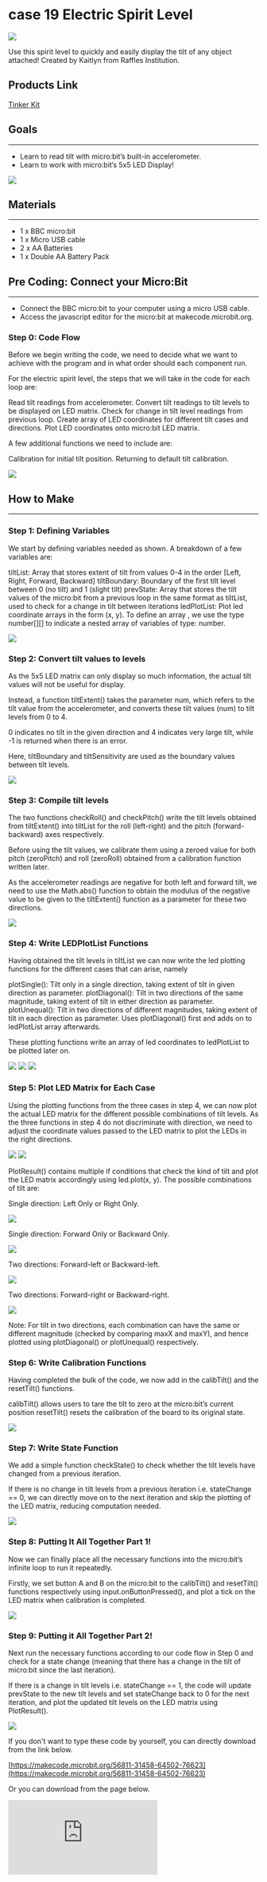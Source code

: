 ﻿# case 19 Electric Spirit Level

![](https://wiki-media-ef.oss-cn-hongkong.aliyuncs.com//images/x8QD9mQ.jpg)

Use this spirit level to quickly and easily display the tilt of any object attached!
Created by Kaitlyn from Raffles Institution.

## Products Link

[Tinker Kit](https://www.elecfreaks.com/micro-bit-tinker-kit.html)

## Goals
---

- Learn to read tilt with micro:bit’s built-in accelerometer.
- Learn to work with micro:bit’s 5x5 LED Display!

![](https://wiki-media-ef.oss-cn-hongkong.aliyuncs.com//images/b0zxOOu.png)


## Materials
---

- 1 x BBC micro:bit
- 1 x Micro USB cable
- 2 x AA Batteries
- 1 x Double AA Battery Pack


## Pre Coding: Connect your Micro:Bit
---

- Connect the BBC micro:bit to your computer using a micro USB cable.
- Access the javascript editor for the micro:bit at makecode.microbit.org.


### Step 0: Code Flow

Before we begin writing the code, we need to decide what we want to achieve with the program and in what order should each component run.

For the electric spirit level, the steps that we will take in the code for each loop are:

Read tilt readings from accelerometer.
Convert tilt readings to tilt levels to be displayed on LED matrix.
Check for change in tilt level readings from previous loop.
Create array of LED coordinates for different tilt cases and directions.
Plot LED coordinates onto micro:bit LED matrix.

A few additional functions we need to include are:

Calibration for initial tilt position.
Returning to default tilt calibration.

![](https://wiki-media-ef.oss-cn-hongkong.aliyuncs.com//images/cPWw6yl.png)


## How to Make
---

### Step 1: Defining Variables

We start by defining variables needed as shown. A breakdown of a few  variables are:

tiltList: Array that stores extent of tilt from values 0-4 in the order [Left, Right, Forward, Backward]
tiltBoundary: Boundary of the first tilt level between 0 (no tilt) and 1 (slight tilt)
prevState: Array that stores the tilt values of the micro:bit from a previous loop in the same format as tiltList, used to check for a change in tilt between iterations
ledPlotList: Plot led coordinate arrays in the form (x, y). To define an array , we use the type number[][] to indicate a nested array of variables of type: number.

![](https://wiki-media-ef.oss-cn-hongkong.aliyuncs.com//images/dxySnVH.png)

### Step 2: Convert tilt values to levels

As the 5x5 LED matrix can only display so much information, the actual tilt values will not be useful for display.

Instead, a function tiltExtent() takes the parameter num, which refers to the tilt value from the accelerometer, and converts these tilt values (num) to tilt levels from 0 to 4.

0 indicates no tilt in the given direction and 4 indicates very large tilt, while  -1 is returned when there is an error.

Here, tiltBoundary and tiltSensitivity are used as the boundary values between tilt levels.

![](https://wiki-media-ef.oss-cn-hongkong.aliyuncs.com//images/qlNuqXy.png)

### Step 3: Compile tilt levels

The two functions checkRoll() and checkPitch() write the tilt levels obtained from tiltExtent() into tiltList for the roll (left-right) and the pitch (forward-backward) axes respectively.

Before using the tilt values, we calibrate them using a zeroed value for both pitch (zeroPitch) and roll (zeroRoll) obtained from a calibration function written later.

As the accelerometer readings are negative for both left and forward tilt, we need to use the Math.abs() function to obtain the modulus of the negative value to be given to the tiltExtent() function as a parameter for these two directions.

![](https://wiki-media-ef.oss-cn-hongkong.aliyuncs.com//images/DdzPN5C.png)

### Step 4: Write LEDPlotList Functions

Having obtained the tilt levels in tiltList we can now write the led plotting functions for the different cases that can arise, namely

plotSingle(): Tilt only in a single direction, taking extent of tilt in given direction as parameter.
plotDiagonal(): Tilt in two directions of the same magnitude, taking extent of tilt in either direction as parameter.
plotUnequal(): Tilt in two directions of different magnitudes, taking extent of tilt in each direction as parameter. Uses plotDiagonal() first and adds on to ledPlotList array afterwards.

These plotting functions write an array of led coordinates to ledPlotList to be plotted later on.

![](https://wiki-media-ef.oss-cn-hongkong.aliyuncs.com//images/v49F5bk.png)
![](https://wiki-media-ef.oss-cn-hongkong.aliyuncs.com//images/3ueJy2X.png)
![](https://wiki-media-ef.oss-cn-hongkong.aliyuncs.com//images/hRWdNtS.png)

### Step 5: Plot LED Matrix for Each Case

Using the plotting functions from the three cases in step 4, we can now plot the actual LED matrix for the different possible combinations of tilt levels. As the three functions in step 4 do not discriminate with direction, we need to adjust the coordinate values passed to the LED matrix to plot the LEDs in the right directions.

![](https://wiki-media-ef.oss-cn-hongkong.aliyuncs.com//images/3pCbbkX.png)
![](https://wiki-media-ef.oss-cn-hongkong.aliyuncs.com//images/KkGJgEP.png)

PlotResult() contains multiple if conditions that check the kind of tilt and plot the LED matrix accordingly using led.plot(x, y). The possible combinations of tilt are:

Single direction: Left Only or Right Only.

![](https://wiki-media-ef.oss-cn-hongkong.aliyuncs.com//images/gGINyUC.png)

Single direction: Forward Only or Backward Only.

![](https://wiki-media-ef.oss-cn-hongkong.aliyuncs.com//images/8ifs068.png)

Two directions: Forward-left or Backward-left.

![](https://wiki-media-ef.oss-cn-hongkong.aliyuncs.com//images/SyChxHQ.png)

Two directions: Forward-right or Backward-right.

![](https://wiki-media-ef.oss-cn-hongkong.aliyuncs.com//images/Ncgeroq.png)

Note: For tilt in two directions, each combination can have the same or different magnitude (checked by comparing maxX and maxY), and hence plotted using plotDiagonal() or plotUnequal() respectively.

### Step 6: Write Calibration Functions

Having completed the bulk of the code, we now add in the calibTilt() and the resetTilt() functions.

calibTilt() allows users to tare the tilt to zero at the micro:bit’s current position
resetTilt() resets the calibration of the board to its original state.

![](https://wiki-media-ef.oss-cn-hongkong.aliyuncs.com//images/1CygCKv.png)

### Step 7: Write State Function

We add a simple function checkState() to check whether the tilt levels have changed from a previous iteration.

If there is no change in tilt levels from a previous iteration i.e. stateChange == 0, we can directly move on to the next iteration and skip the plotting of the LED matrix, reducing computation needed.

![](https://wiki-media-ef.oss-cn-hongkong.aliyuncs.com//images/znXLpT1.png)

### Step 8: Putting It All Together Part 1!

Now we can finally place all the necessary functions into the micro:bit’s infinite loop to run it repeatedly.

Firstly, we set button A and B on the micro:bit to the calibTilt() and resetTilt() functions respectively using input.onButtonPressed(), and plot a tick on the LED matrix when calibration is completed.

![](https://wiki-media-ef.oss-cn-hongkong.aliyuncs.com//images/SJQ48XN.png)

### Step 9: Putting it All Together Part 2!

Next run the necessary functions according to our code flow in Step 0 and check for a state change (meaning that there has a change in the tilt of micro:bit since the last iteration).

If there is a change in tilt levels i.e. stateChange == 1, the code will update prevState to the new tilt levels and set stateChange back to 0 for the next iteration, and plot the updated tilt levels on the LED matrix using PlotResult().

![](https://wiki-media-ef.oss-cn-hongkong.aliyuncs.com//images/sYU2wKx.png)

If you don't want to type these code by yourself, you can directly download from the link below.

[https://makecode.microbit.org/56811-31458-64502-76623](https://makecode.microbit.org/56811-31458-64502-76623)

Or you can download from the page below.

<div
    style={{
        position: 'relative',
        paddingBottom: '60%',
        overflow: 'hidden',
    }}
>
    <iframe
        src="https://makecode.microbit.org/56811-31458-64502-76623"
        frameborder="0"
        sandbox="allow-popups allow-forms allow-scripts allow-same-origin"
        style={{
            position: 'absolute',
            width: '100%',
            height: '100%',
        }}
    />
</div>


### Step 10: Assembly

Flash the completed code to your micro:bit.
Attach your micro:bit and the battery pack securely to any object and it is ready for use!

![](https://wiki-media-ef.oss-cn-hongkong.aliyuncs.com//images/pWejt7w.png)


### Awesome!

Have fun with your electric spirit level! And while you’re at it, why not try to extend the capabilities of the tilt sensor or even turn it into a game?
